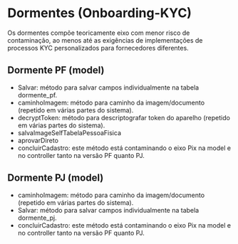 # Dormentes (Onboarding-KYC)

Os dormentes compõe teoricamente eixo com menor risco de contaminação, ao menos até as exigências de implementações de processos KYC personalizados para fornecedores diferentes.

## Dormente PF (model)

- Salvar: método para salvar campos individualmente na tabela dormente_pf.
- caminhoImagem: método para caminho da imagem/documento (repetido em várias partes do sistema).
- decryptToken: método para descriptografar token do aparelho (repetido em várias partes do sistema).
- salvaImageSelfTabelaPessoaFisica
- aprovarDireto
- concluirCadastro: este método está contaminando o eixo Pix na model e no controller tanto na versão PF quanto PJ.

## Dormente PJ (model)

- caminhoImagem: método para caminho da imagem/documento (repetido em várias partes do sistema).
- Salvar: método para salvar campos individualmente na tabela dormente_pj.
- concluirCadastro: este método está contaminando o eixo Pix na model e no controller tanto na versão PF quanto PJ.
